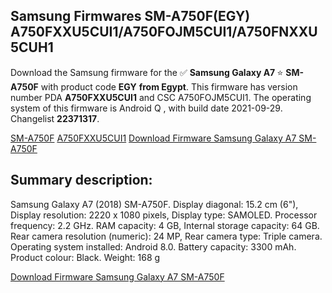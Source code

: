 <h2>Samsung Firmwares SM-A750F(EGY) A750FXXU5CUI1/A750FOJM5CUI1/A750FNXXU5CUH1</h2>
Download the Samsung firmware for the ✅ <strong>Samsung Galaxy A7 </strong> ⭐ <strong>SM-A750F</strong> with product code <strong>EGY</strong> <strong> from Egypt</strong>. This firmware has version number PDA <strong>A750FXXU5CUI1</strong> and CSC A750FOJM5CUI1. The operating system of this firmware is Android Q , with build date 2021-09-29. Changelist <strong>22371317</strong>.


[SM-A750F](https://samfirm.shop/samsung/model/SM-A750F)
[A750FXXU5CUI1](https://samfirm.shop/samsung/pda/A750FXXU5CUI1)
[Download Firmware Samsung Galaxy A7 SM-A750F](https://samfirm.shop/samsung/firmware/461205)
<h2>Summary description:</h2>
<p>Samsung Galaxy A7 (2018) SM-A750F. Display diagonal: 15.2 cm (6"), Display resolution: 2220 x 1080 pixels, Display type: SAMOLED. Processor frequency: 2.2 GHz. RAM capacity: 4 GB, Internal storage capacity: 64 GB. Rear camera resolution (numeric): 24 MP, Rear camera type: Triple camera. Operating system installed: Android 8.0. Battery capacity: 3300 mAh. Product colour: Black. Weight: 168 g</p>


[Download Firmware Samsung Galaxy A7 SM-A750F](https://samfirm.shop/samsung/firmware/461205)
